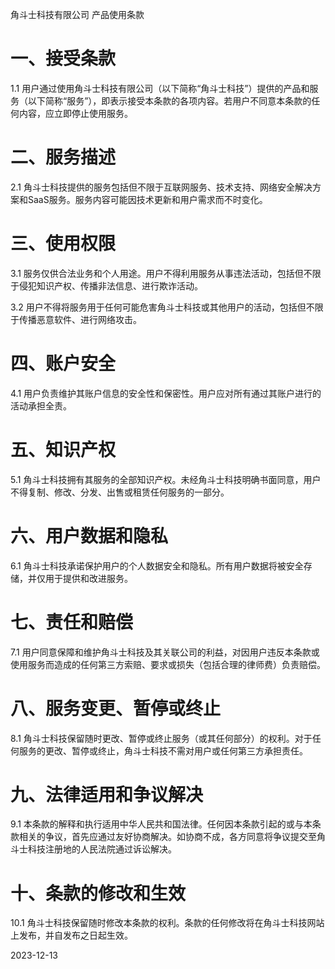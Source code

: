 
<!-- ![角斗士logo](/images/) -->
角斗士科技有限公司 产品使用条款

# 一、接受条款

1.1 用户通过使用角斗士科技有限公司（以下简称“角斗士科技”）提供的产品和服务（以下简称“服务”），即表示接受本条款的各项内容。若用户不同意本条款的任何内容，应立即停止使用服务。

# 二、服务描述

2.1 角斗士科技提供的服务包括但不限于互联网服务、技术支持、网络安全解决方案和SaaS服务。服务内容可能因技术更新和用户需求而不时变化。

# 三、使用权限

3.1 服务仅供合法业务和个人用途。用户不得利用服务从事违法活动，包括但不限于侵犯知识产权、传播非法信息、进行欺诈活动。

3.2 用户不得将服务用于任何可能危害角斗士科技或其他用户的活动，包括但不限于传播恶意软件、进行网络攻击。

# 四、账户安全

4.1 用户负责维护其账户信息的安全性和保密性。用户应对所有通过其账户进行的活动承担全责。

# 五、知识产权

5.1 角斗士科技拥有其服务的全部知识产权。未经角斗士科技明确书面同意，用户不得复制、修改、分发、出售或租赁任何服务的一部分。

# 六、用户数据和隐私

6.1 角斗士科技承诺保护用户的个人数据安全和隐私。所有用户数据将被安全存储，并仅用于提供和改进服务。

# 七、责任和赔偿

7.1 用户同意保障和维护角斗士科技及其关联公司的利益，对因用户违反本条款或使用服务而造成的任何第三方索赔、要求或损失（包括合理的律师费）负责赔偿。

# 八、服务变更、暂停或终止

8.1 角斗士科技保留随时更改、暂停或终止服务（或其任何部分）的权利。对于任何服务的更改、暂停或终止，角斗士科技不需对用户或任何第三方承担责任。

# 九、法律适用和争议解决

9.1 本条款的解释和执行适用中华人民共和国法律。任何因本条款引起的或与本条款相关的争议，首先应通过友好协商解决。如协商不成，各方同意将争议提交至角斗士科技注册地的人民法院通过诉讼解决。

# 十、条款的修改和生效

10.1 角斗士科技保留随时修改本条款的权利。条款的任何修改将在角斗士科技网站上发布，并自发布之日起生效。



2023-12-13